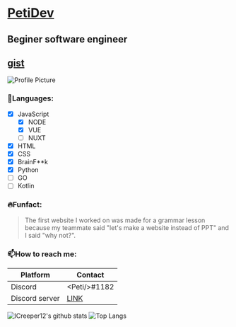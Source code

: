 # [**PetiDev**](https://icreeper12.me)
## Beginer software engineer
[gist](https://gist.github.com/PetiDev)
---
![Profile Picture]( https://github.com/PetiDev.png?size=150) 
### **📜Languages:**
- [x] JavaScript
   - [x] NODE
   - [x] VUE
   - [ ] NUXT
- [x] HTML
- [x] CSS
- [x] BrainF**k
- [x] Python
- [ ] GO
- [ ] Kotlin

### **🔥Funfact:**
> The first website I worked on was made for a grammar lesson because my teammate said "let's make a website instead of PPT" and I said "why not?". 

### **📫How to reach me:**
| Platform | Contact |
| - | - | 
| Discord | &#60;Peti/&#62;#1182 |
| Discord server | [LINK](https://discord.gg/8x9CHneNAK) |

![ICreeper12's github stats](https://github-readme-stats.vercel.app/api?username=PetiDev&show_icons=true&theme=tokyonight)
![Top Langs](https://github-readme-stats.vercel.app/api/top-langs/?username=PetiDev&theme=dark) 
